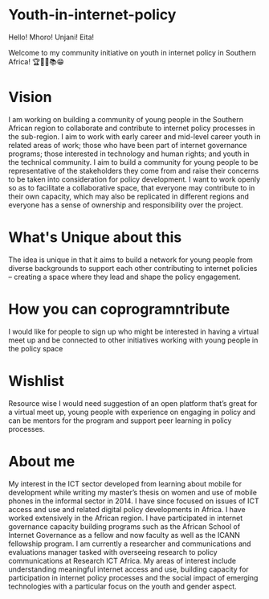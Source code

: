 # Youth-in-internet-policy
Hello! Mhoro! Unjani! Eita! 

Welcome to my community initiative on youth in internet policy in Southern Africa! 🏆✍🏽📚😁

# Vision
I am working on building a community of young people in the Southern African region to collaborate and contribute to internet policy processes in the sub-region. I aim to work with early career and mid-level career youth in related areas of work; those who have been part of internet governance programs; those interested in technology and human rights; and youth in the technical community. I aim to build a community for young people to be representative of the stakeholders they come from and raise their concerns to be taken into consideration for policy development.  I want to work openly so as to facilitate a collaborative space, that everyone may contribute to in their own capacity, which may also be replicated in different regions and everyone has a sense of ownership and responsibility over the project.

# What's Unique about this
The idea is unique in that it aims to build a network for young people from diverse backgrounds to support each other contributing to internet policies – creating a space where they lead and shape the policy engagement.

# How you can coprogramntribute
I would like for people to sign up who might be interested in having a virtual meet up and be connected to other initiatives working with young people in the policy space

# Wishlist
Resource wise I would need suggestion of an open platform that’s great for a  virtual meet up, young people with experience on engaging in policy and can be mentors for the program and support peer learning in policy processes.

# About me
My interest in the ICT sector developed from learning about mobile for development while writing my master’s thesis on women and use of mobile phones in the informal sector in 2014. I have since focused on issues of ICT access and use and related digital policy developments in Africa. I have worked extensively in the African region. I have participated in internet governance capacity building programs such as the African School of Internet Governance as a fellow and now faculty as well as the ICANN fellowship program. I am currently a researcher and communications and evaluations manager tasked with overseeing research to policy communications at Research ICT Africa. My areas of interest include understanding meaningful internet access and use, building capacity for participation in internet policy processes and the social impact of emerging technologies with a particular focus on the youth and gender aspect.


